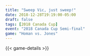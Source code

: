 ```yaml
---
title: "Sweep Vic, just sweep!"
date: 2018-12-28T19:19:00-05:00
draft: false
tags: [2018 Canada Cup]
event: "2018 Canada Cup Semi-final"
game: "Homan vs. Jones"
---
```

{{< game-details >}}
<!--more--> 